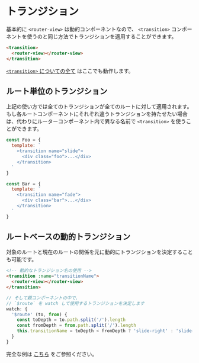 # トランジション

基本的に `<router-view>` は動的コンポーネントなので、 `<transition>` コンポーネントを使うのと同じ方法でトランジションを適用することができます。

``` html
<transition>
  <router-view></router-view>
</transition>
```

[`<transition>` についての全て](http://jp.vuejs.org/guide/transitions.html) はここでも動作します。

## ルート単位のトランジション

上記の使い方では全てのトランジションが全てのルートに対して適用されます。もし各ルートコンポーネントにそれぞれ違うトランジションを持たせたい場合は、代わりにルーターコンポーネント内で異なる名前で `<transition>` を使うことができます。

``` js
const Foo = {
  template: `
    <transition name="slide">
      <div class="foo">...</div>
    </transition>
  `
}

const Bar = {
  template: `
    <transition name="fade">
      <div class="bar">...</div>
    </transition>
  `
}
```

## ルートベースの動的トランジション

対象のルートと現在のルートの関係を元に動的にトランジションを決定することも可能です。

``` html
<!-- 動的なトランジション名の使用 -->
<transition :name="transitionName">
  <router-view></router-view>
</transition>
```

``` js
// そして親コンポーネントの中で、
// `$route` を watch して使用するトランジションを決定します
watch: {
  '$route' (to, from) {
    const toDepth = to.path.split('/').length
    const fromDepth = from.path.split('/').length
    this.transitionName = toDepth < fromDepth ? 'slide-right' : 'slide-left'
  }
}
```

完全な例は [こちら](https://github.com/vuejs/vue-router/blob/dev/examples/transitions/app.js) をご参照ください。
